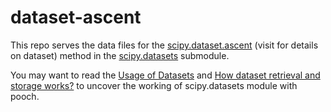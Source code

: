 # dataset-ascent

This repo serves the data files for the
[scipy.dataset.ascent](https://scipy.github.io/devdocs/reference/dataset/ascent.html)
(visit for details on dataset) method in 
the [scipy.datasets](https://scipy.github.io/devdocs/reference/datasets.html)
submodule.

You may want to read the
[Usage of Datasets](https://scipy.github.io/devdocs/reference/datasets.html#usage-of-datasets)
and
[How dataset retrieval and storage works?](https://scipy.github.io/devdocs/reference/datasets.html#how-dataset-retrieval-and-storage-works)
to uncover the working of scipy.datasets module with pooch.
